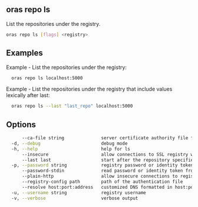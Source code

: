 ## oras repo ls

List the repositories under the registry.

```bash
oras repo ls [flags] <registry>
```

## Examples

Example - List the repositories under the registry:

```bash
  oras repo ls localhost:5000
```

Example - List the repositories under the registry that include values lexically after last:

```bash
  oras repo ls --last "last_repo" localhost:5000
```

## Options

```bash
      --ca-file string              server certificate authority file for the remote registry
  -d, --debug                       debug mode
  -h, --help                        help for ls
      --insecure                    allow connections to SSL registry without certs
      --last last                   start after the repository specified by last
  -p, --password string             registry password or identity token
      --password-stdin              read password or identity token from stdin
      --plain-http                  allow insecure connections to registry without SSL check
      --registry-config path        path of the authentication file
      --resolve host:port:address   customized DNS formatted in host:port:address
  -u, --username string             registry username
  -v, --verbose                     verbose output
```